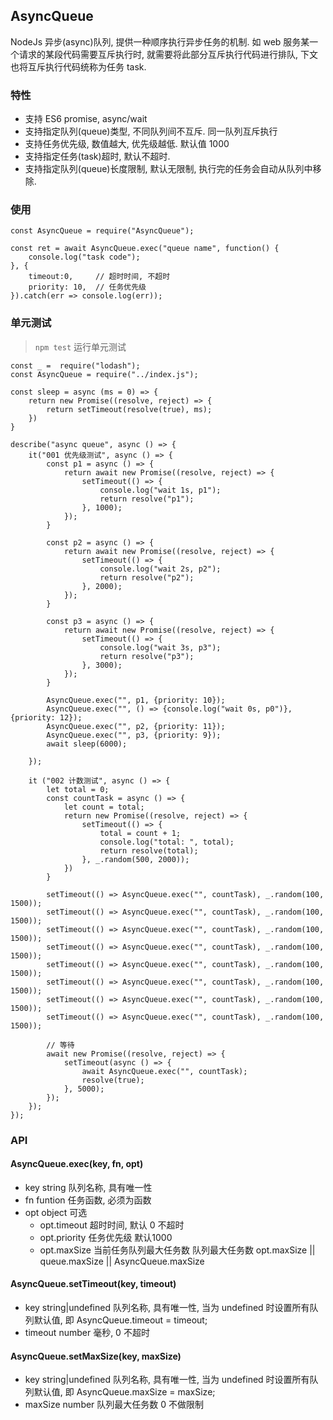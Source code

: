 
## AsyncQueue

NodeJs 异步(async)队列, 提供一种顺序执行异步任务的机制. 如 web 服务某一个请求的某段代码需要互斥执行时, 就需要将此部分互斥执行代码进行排队, 下文也将互斥执行代码统称为任务 task.

### 特性

- 支持 ES6 promise, async/wait
- 支持指定队列(queue)类型, 不同队列间不互斥. 同一队列互斥执行
- 支持任务优先级, 数值越大, 优先级越低. 默认值 1000
- 支持指定任务(task)超时, 默认不超时.
- 支持指定队列(queue)长度限制, 默认无限制, 执行完的任务会自动从队列中移除.

### 使用

```
const AsyncQueue = require("AsyncQueue");

const ret = await AsyncQueue.exec("queue name", function() {
	console.log("task code");
}, {
	timeout:0,     // 超时时间, 不超时
	priority: 10,  // 任务优先级
}).catch(err => console.log(err));
```

### 单元测试
> `npm test`  运行单元测试

```
const _ =  require("lodash");
const AsyncQueue = require("../index.js");

const sleep = async (ms = 0) => {
	return new Promise((resolve, reject) => {
		return setTimeout(resolve(true), ms);
	})
}

describe("async queue", async () => {
	it("001 优先级测试", async () => {
		const p1 = async () => {
			return await new Promise((resolve, reject) => {
				setTimeout(() => {
					console.log("wait 1s, p1");
					return resolve("p1");
				}, 1000);
			});
		}

		const p2 = async () => {
			return await new Promise((resolve, reject) => {
				setTimeout(() => {
					console.log("wait 2s, p2");
					return resolve("p2");
				}, 2000);
			});
		}

		const p3 = async () => {
			return await new Promise((resolve, reject) => {
				setTimeout(() => {
					console.log("wait 3s, p3");
					return resolve("p3");
				}, 3000);
			});
		}

		AsyncQueue.exec("", p1, {priority: 10});
		AsyncQueue.exec("", () => {console.log("wait 0s, p0")}, {priority: 12});
		AsyncQueue.exec("", p2, {priority: 11});
		AsyncQueue.exec("", p3, {priority: 9});
		await sleep(6000);
		
	});

	it ("002 计数测试", async () => {
		let total = 0;
		const countTask = async () => {
			let count = total;
			return new Promise((resolve, reject) => {
				setTimeout(() => {
					total = count + 1;
					console.log("total: ", total);
					return resolve(total);
				}, _.random(500, 2000));
			})
		}

		setTimeout(() => AsyncQueue.exec("", countTask), _.random(100, 1500));
		setTimeout(() => AsyncQueue.exec("", countTask), _.random(100, 1500));
		setTimeout(() => AsyncQueue.exec("", countTask), _.random(100, 1500));
		setTimeout(() => AsyncQueue.exec("", countTask), _.random(100, 1500));
		setTimeout(() => AsyncQueue.exec("", countTask), _.random(100, 1500));
		setTimeout(() => AsyncQueue.exec("", countTask), _.random(100, 1500));
		setTimeout(() => AsyncQueue.exec("", countTask), _.random(100, 1500));
		setTimeout(() => AsyncQueue.exec("", countTask), _.random(100, 1500));

		// 等待
		await new Promise((resolve, reject) => {
			setTimeout(async () => {
				await AsyncQueue.exec("", countTask);
				resolve(true);
			}, 5000);
		});
	});
});
```
### API

#### AsyncQueue.exec(key, fn, opt)

- key string 队列名称, 具有唯一性
- fn funtion 任务函数, 必须为函数
- opt object 可选 
  - opt.timeout 超时时间, 默认 0 不超时
  - opt.priority 任务优先级 默认1000
  - opt.maxSize 当前任务队列最大任务数   队列最大任务数 opt.maxSize || queue.maxSize || AsyncQueue.maxSize

#### AsyncQueue.setTimeout(key, timeout)
- key string|undefined 队列名称, 具有唯一性, 当为 undefined 时设置所有队列默认值, 即 AsyncQueue.timeout = timeout;
- timeout number 毫秒, 0 不超时

#### AsyncQueue.setMaxSize(key, maxSize)
- key string|undefined 队列名称, 具有唯一性, 当为 undefined 时设置所有队列默认值, 即 AsyncQueue.maxSize = maxSize;
- maxSize number 队列最大任务数 0 不做限制
